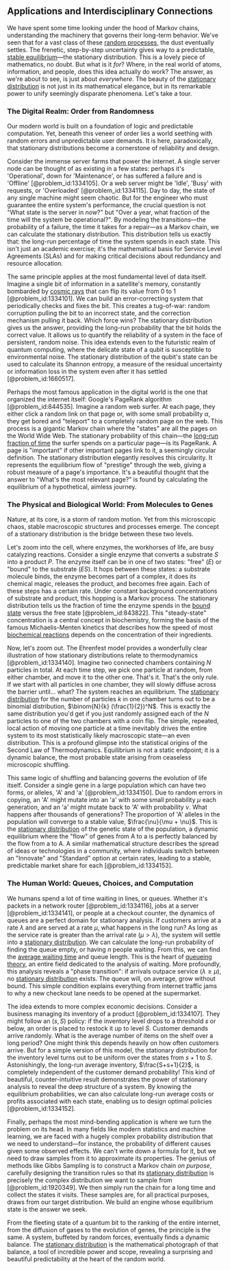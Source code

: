 ## Applications and Interdisciplinary Connections

We have spent some time looking under the hood of Markov chains, understanding the machinery that governs their long-term behavior. We've seen that for a vast class of these [random processes](@article_id:267993), the dust eventually settles. The frenetic, step-by-step uncertainty gives way to a predictable, [stable equilibrium](@article_id:268985)—the stationary distribution. This is a lovely piece of mathematics, no doubt. But what is it *for*? Where, in the real world of atoms, information, and people, does this idea actually do work? The answer, as we're about to see, is just about *everywhere*. The beauty of the [stationary distribution](@article_id:142048) is not just in its mathematical elegance, but in its remarkable power to unify seemingly disparate phenomena. Let's take a tour.

### The Digital Realm: Order from Randomness

Our modern world is built on a foundation of logic and predictable computation. Yet, beneath this veneer of order lies a world seething with random errors and unpredictable user demands. It is here, paradoxically, that stationary distributions become a cornerstone of reliability and design.

Consider the immense server farms that power the internet. A single server node can be thought of as existing in a few states: perhaps it's 'Operational', down for 'Maintenance', or has suffered a failure and is 'Offline' [@problem_id:1334105]. Or a web server might be 'Idle', 'Busy' with requests, or 'Overloaded' [@problem_id:1334115]. Day to day, the state of any single machine might seem chaotic. But for the engineer who must guarantee the entire system's performance, the crucial question is not "What state is the server in *now*?" but "Over a year, what fraction of the time will the system be operational?". By modeling the transitions—the probability of a failure, the time it takes for a repair—as a Markov chain, we can calculate the stationary distribution. This distribution tells us exactly that: the long-run percentage of time the system spends in each state. This isn't just an academic exercise; it's the mathematical basis for Service Level Agreements (SLAs) and for making critical decisions about redundancy and resource allocation.

The same principle applies at the most fundamental level of data itself. Imagine a single bit of information in a satellite's memory, constantly bombarded by [cosmic rays](@article_id:158047) that can flip its value from 0 to 1 [@problem_id:1334101]. We can build an error-correcting system that periodically checks and fixes the bit. This creates a tug-of-war: random corruption pulling the bit to an incorrect state, and the correction mechanism pulling it back. Which force wins? The stationary distribution gives us the answer, providing the long-run probability that the bit holds the correct value. It allows us to quantify the reliability of a system in the face of persistent, random noise. This idea extends even to the futuristic realm of quantum computing, where the delicate state of a qubit is susceptible to environmental noise. The stationary distribution of the qubit's state can be used to calculate its Shannon entropy, a measure of the residual uncertainty or information loss in the system even after it has settled [@problem_id:1660517].

Perhaps the most famous application in the digital world is the one that organized the internet itself: Google's PageRank algorithm [@problem_id:844535]. Imagine a random web surfer. At each page, they either click a random link on that page or, with some small probability $\alpha$, they get bored and "teleport" to a completely random page on the web. This process is a gigantic Markov chain where the "states" are all the pages on the World Wide Web. The stationary probability of this chain—the [long-run fraction of time](@article_id:268812) the surfer spends on a particular page—is its PageRank. A page is "important" if other important pages link to it, a seemingly circular definition. The stationary distribution elegantly resolves this circularity. It represents the equilibrium flow of "prestige" through the web, giving a robust measure of a page's importance. It's a beautiful thought that the answer to "What's the most relevant page?" is found by calculating the equilibrium of a hypothetical, aimless journey.

### The Physical and Biological World: From Molecules to Genes

Nature, at its core, is a storm of random motion. Yet from this microscopic chaos, stable macroscopic structures and processes emerge. The concept of a stationary distribution is the bridge between these two levels.

Let's zoom into the cell, where enzymes, the workhorses of life, are busy catalyzing reactions. Consider a single enzyme that converts a substrate $S$ into a product $P$. The enzyme itself can be in one of two states: "free" ($E$) or "bound" to the substrate ($ES$). It hops between these states: a substrate molecule binds, the enzyme becomes part of a complex, it does its chemical magic, releases the product, and becomes free again. Each of these steps has a certain rate. Under constant background concentrations of substrate and product, this hopping is a Markov process. The stationary distribution tells us the fraction of time the enzyme spends in the [bound state](@article_id:136378) versus the free state [@problem_id:843822]. This "steady-state" concentration is a central concept in biochemistry, forming the basis of the famous Michaelis-Menten kinetics that describes how the speed of most [biochemical reactions](@article_id:199002) depends on the concentration of their ingredients.

Now, let's zoom out. The Ehrenfest model provides a wonderfully clear illustration of how stationary distributions relate to thermodynamics [@problem_id:1334140]. Imagine two connected chambers containing $N$ particles in total. At each time step, we pick one particle at random, from either chamber, and move it to the other one. That's it. That's the only rule. If we start with all particles in one chamber, they will slowly diffuse across the barrier until... what? The system reaches an equilibrium. The [stationary distribution](@article_id:142048) for the number of particles $k$ in one chamber turns out to be a binomial distribution, $\binom{N}{k} (\frac{1}{2})^N$. This is exactly the same distribution you'd get if you just randomly assigned each of the $N$ particles to one of the two chambers with a coin flip. The simple, repeated, local action of moving one particle at a time inevitably drives the entire system to its most statistically likely macroscopic state—an even distribution. This is a profound glimpse into the statistical origins of the Second Law of Thermodynamics. Equilibrium is not a static endpoint; it is a dynamic balance, the most probable state arising from ceaseless microscopic shuffling.

This same logic of shuffling and balancing governs the evolution of life itself. Consider a single gene in a large population which can have two forms, or alleles, 'A' and 'a' [@problem_id:1334150]. Due to random errors in copying, an 'A' might mutate into an 'a' with some small probability $\mu$ each generation, and an 'a' might mutate back to 'A' with probability $\nu$. What happens after thousands of generations? The proportion of 'A' alleles in the population will converge to a stable value, $\frac{\nu}{\mu + \nu}$. This is the [stationary distribution](@article_id:142048) of the genetic state of the population, a dynamic equilibrium where the "flow" of genes from A to a is perfectly balanced by the flow from a to A. A similar mathematical structure describes the spread of ideas or technologies in a community, where individuals switch between an "Innovate" and "Standard" option at certain rates, leading to a stable, predictable market share for each [@problem_id:1334153].

### The Human World: Queues, Choices, and Computation

We humans spend a lot of time waiting in lines, or queues. Whether it's packets in a network router [@problem_id:1334116], jobs at a server [@problem_id:1334141], or people at a checkout counter, the dynamics of queues are a perfect domain for stationary analysis. If customers arrive at a rate $\lambda$ and are served at a rate $\mu$, what happens in the long run? As long as the service rate is greater than the arrival rate ($\mu > \lambda$), the system will settle into a [stationary distribution](@article_id:142048). We can calculate the long-run probability of finding the queue empty, or having $n$ people waiting. From this, we can find the [average waiting time](@article_id:274933) and queue length. This is the heart of [queueing theory](@article_id:273287), an entire field dedicated to the analysis of waiting. More profoundly, this analysis reveals a "phase transition": if arrivals outpace service ($\lambda \ge \mu$), no [stationary distribution](@article_id:142048) exists. The queue will, on average, grow without bound. This simple condition explains everything from internet traffic jams to why a new checkout lane needs to be opened at the supermarket.

The idea extends to more complex economic decisions. Consider a business managing its inventory of a product [@problem_id:1334107]. They might follow an $(s,S)$ policy: if the inventory level drops to a threshold $s$ or below, an order is placed to restock it up to level $S$. Customer demands arrive randomly. What is the average number of items on the shelf over a long period? One might think this depends heavily on how often customers arrive. But for a simple version of this model, the stationary distribution for the inventory level turns out to be uniform over the states from $s+1$ to $S$. Astonishingly, the long-run average inventory, $\frac{S+s+1}{2}$, is completely independent of the customer demand probability! This kind of beautiful, counter-intuitive result demonstrates the power of stationary analysis to reveal the deep structure of a system. By knowing the equilibrium probabilities, we can also calculate long-run average costs or profits associated with each state, enabling us to design optimal policies [@problem_id:1334152].

Finally, perhaps the most mind-bending application is where we turn the problem on its head. In many fields like modern statistics and machine learning, we are faced with a hugely complex probability distribution that we need to understand—for instance, the probability of different causes given some observed effects. We can't write down a formula for it, but we need to draw samples from it to approximate its properties. The genius of methods like Gibbs Sampling is to construct a Markov chain *on purpose*, carefully designing the transition rules so that its [stationary distribution](@article_id:142048) is precisely the complex distribution we want to sample from [@problem_id:1920349]. We then simply run the chain for a long time and collect the states it visits. These samples are, for all practical purposes, draws from our target distribution. We build an engine whose equilibrium state is the answer we seek.

From the fleeting state of a quantum bit to the ranking of the entire internet, from the diffusion of gases to the evolution of genes, the principle is the same. A system, buffeted by random forces, eventually finds a dynamic balance. The [stationary distribution](@article_id:142048) is the mathematical photograph of that balance, a tool of incredible power and scope, revealing a surprising and beautiful predictability at the heart of the random world.